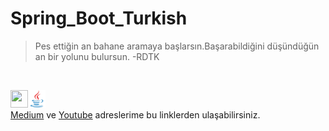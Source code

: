# Spring_Boot_Turkish

>Pes ettiğin an bahane aramaya başlarsın.Başarabildiğini düşündüğün an bir yolunu bulursun. -RDTK
<br>

<img align="left" src="https://www.vectorlogo.zone/logos/springio/springio-icon.svg" width="28" height="28"> <img align="left" src="https://raw.githubusercontent.com/devicons/devicon/master/icons/java/java-original.svg" alt="java" width="28" height="28">
<br>

 [Medium](https://medium.com/@bornthiseda) ve [Youtube](https://www.youtube.com/channel/UCcL288xeuXnGSx1QFw4Wuwg/videos) adreslerime bu linklerden ulaşabilirsiniz.

